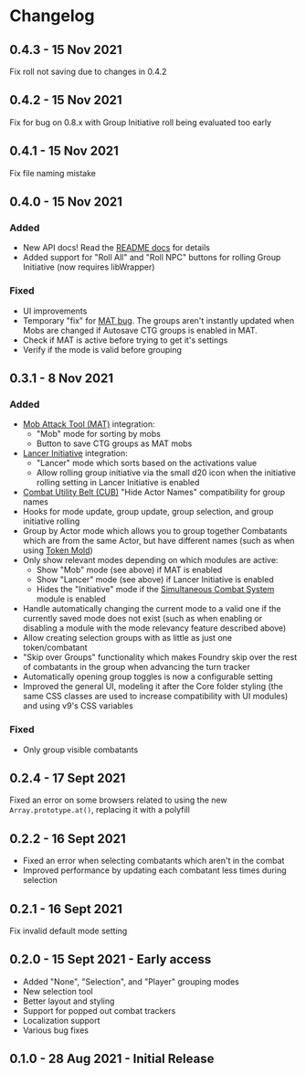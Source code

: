 # Changelog

## 0.4.3 - 15 Nov 2021

Fix roll not saving due to changes in 0.4.2

## 0.4.2 - 15 Nov 2021

Fix for bug on 0.8.x with Group Initiative roll being evaluated too early

## 0.4.1 - 15 Nov 2021

Fix file naming mistake

## 0.4.0 - 15 Nov 2021

### Added

* New API docs! Read the [README docs](https://foundryvtt.com/packages/ctg) for details
* Added support for "Roll All" and "Roll NPC" buttons for rolling Group Initiative (now requires libWrapper)

### Fixed

* UI improvements
* Temporary "fix" for [MAT bug](https://github.com/Stendarpaval/mob-attack-tool/issues/46). The groups aren't instantly updated when Mobs are changed if Autosave CTG groups is enabled in MAT.
* Check if MAT is active before trying to get it's settings
* Verify if the mode is valid before grouping

## 0.3.1 - 8 Nov 2021

### Added

* [Mob Attack Tool (MAT)](https://foundryvtt.com/packages/mob-attack-tool) integration:
  * "Mob" mode for sorting by mobs
  * Button to save CTG groups as MAT mobs
* [Lancer Initiative](https://foundryvtt.com/packages/lancer-initiative) integration:
  * "Lancer" mode which sorts based on the activations value
  * Allow rolling group initiative via the small d20 icon when the initiative rolling setting in Lancer Initiative is enabled
* [Combat Utility Belt (CUB)](https://foundryvtt.com/packages/combat-utility-belt) "Hide Actor Names" compatibility for group names
* Hooks for mode update, group update, group selection, and group initiative rolling
* Group by Actor mode which allows you to group together Combatants which are from the same Actor, but have different names (such as when using [Token Mold](https://foundryvtt.com/packages/token-mold))
* Only show relevant modes depending on which modules are active:
  * Show "Mob" mode (see above) if MAT is enabled
  * Show "Lancer" mode (see above) if Lancer Initiative is enabled
  * Hides the "Initiative" mode if the [Simultaneous Combat System](https://foundryvtt.com/packages/scs) module is enabled
* Handle automatically changing the current mode to a valid one if the currently saved mode does not exist (such as when enabling or disabling a module with the mode relevancy feature described above)
* Allow creating selection groups with as little as just one token/combatant
* "Skip over Groups" functionality which makes Foundry skip over the rest of combatants in the group when advancing the turn tracker
* Automatically opening group toggles is now a configurable setting
* Improved the general UI, modeling it after the Core folder styling (the same CSS classes are used to increase compatibility with UI modules) and using v9's CSS variables

### Fixed

* Only group visible combatants

## 0.2.4 - 17 Sept 2021

Fixed an error on some browsers related to using the new `Array.prototype.at()`, replacing it with a polyfill

## 0.2.2 - 16 Sept 2021

* Fixed an error when selecting combatants which aren't in the combat
* Improved performance by updating each combatant less times during selection

## 0.2.1 - 16 Sept 2021

Fix invalid default mode setting

## 0.2.0 - 15 Sept 2021 - Early access

* Added "None", "Selection", and "Player" grouping modes
* New selection tool
* Better layout and styling
* Support for popped out combat trackers
* Localization support
* Various bug fixes

## 0.1.0 - 28 Aug 2021 - Initial Release
